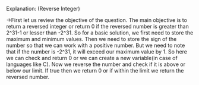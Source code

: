 Explanation: (Reverse Integer)

->First let us review the objective of the question. The main objective is to return a reversed integer or return 0 if the reversed number is greater than 2^31-1 or lesser than -2^31. So for a basic solution, we first need to store the maximum and minimum values. Then we need to store the sign of the number so that we can work with a positive number. But we need to note that if the number is -2^31, it will exceed our maximum value by 1. So here we can check and return 0 or we can create a new variable(in case of languages like C). Now we reverse the number and check if it is above or below our limit. If true then we return 0 or if within the limit we return the reversed number.